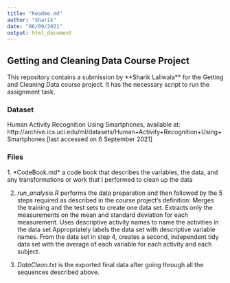 ```yaml
---
title: "Readme.md"
author: "Sharik"
date: "06/09/2021"
output: html_document
---
```


<h2> Getting and Cleaning Data Course Project </h2>

<p> This repository contains a submission by **Sharik Laliwala** for the Getting and Cleaning Data course project. It has the necessary script to run the assignment task. </p>

<h3> Dataset </h3>
Human Activity Recognition Using Smartphones, available at: http://archive.ics.uci.edu/ml/datasets/Human+Activity+Recognition+Using+Smartphones [last accessed on 6 September 2021]

<h3> Files </h3>
1. *CodeBook.md* a code book that describes the variables, the data, and any transformations or work that I performed to clean up the data

2. *run_analysis.R* performs the data preparation and then followed by the 5 steps required as described in the course project’s definition:
Merges the training and the test sets to create one data set.
Extracts only the measurements on the mean and standard deviation for each measurement.
Uses descriptive activity names to name the activities in the data set
Appropriately labels the data set with descriptive variable names.
From the data set in step 4, creates a second, independent tidy data set with the average of each variable for each activity and each subject.

3. *DataClean.txt* is the exported final data after going through all the sequences described above.
